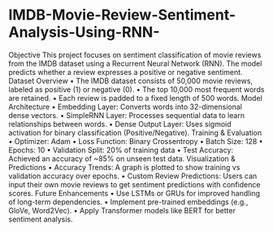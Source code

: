 # IMDB-Movie-Review-Sentiment-Analysis-Using-RNN-
Objective
This project focuses on sentiment classification of movie reviews from the IMDB dataset using a Recurrent Neural Network (RNN). The model predicts whether a review expresses a positive or negative sentiment.
Dataset Overview
•	The IMDB dataset consists of 50,000 movie reviews, labeled as positive (1) or negative (0).
•	The top 10,000 most frequent words are retained.
•	Each review is padded to a fixed length of 500 words.
Model Architecture
•	Embedding Layer: Converts words into 32-dimensional dense vectors.
•	SimpleRNN Layer: Processes sequential data to learn relationships between words.
•	Dense Output Layer: Uses sigmoid activation for binary classification (Positive/Negative).
Training & Evaluation
•	Optimizer: Adam
•	Loss Function: Binary Crossentropy
•	Batch Size: 128
•	Epochs: 10
•	Validation Split: 20% of training data
•	Test Accuracy: Achieved an accuracy of ~85% on unseen test data.
Visualization & Predictions
•	Accuracy Trends: A graph is plotted to show training vs validation accuracy over epochs.
•	Custom Review Predictions: Users can input their own movie reviews to get sentiment predictions with confidence scores.
Future Enhancements
•	Use LSTMs or GRUs for improved handling of long-term dependencies.
•	Implement pre-trained embeddings (e.g., GloVe, Word2Vec).
•	Apply Transformer models like BERT for better sentiment analysis.

